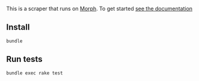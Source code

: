 This is a scraper that runs on [Morph](https://morph.io). To get started [see the documentation](https://morph.io/documentation)

## Install
`bundle`

## Run tests
`bundle exec rake test`
